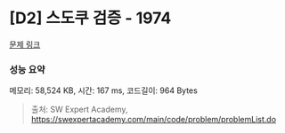 # [D2] 스도쿠 검증 - 1974 

[문제 링크](https://swexpertacademy.com/main/code/problem/problemDetail.do?contestProbId=AV5Psz16AYEDFAUq) 

### 성능 요약

메모리: 58,524 KB, 시간: 167 ms, 코드길이: 964 Bytes



> 출처: SW Expert Academy, https://swexpertacademy.com/main/code/problem/problemList.do